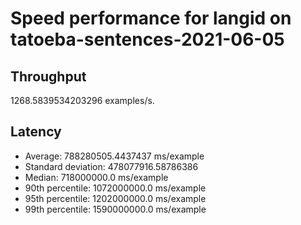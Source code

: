 # Speed performance for langid on tatoeba-sentences-2021-06-05

## Throughput
1268.5839534203296 examples/s.

## Latency
- Average: 788280505.4437437 ms/example
- Standard deviation: 478077916.58786386
- Median: 718000000.0 ms/example
- 90th percentile: 1072000000.0 ms/example
- 95th percentile: 1202000000.0 ms/example
- 99th percentile: 1590000000.0 ms/example